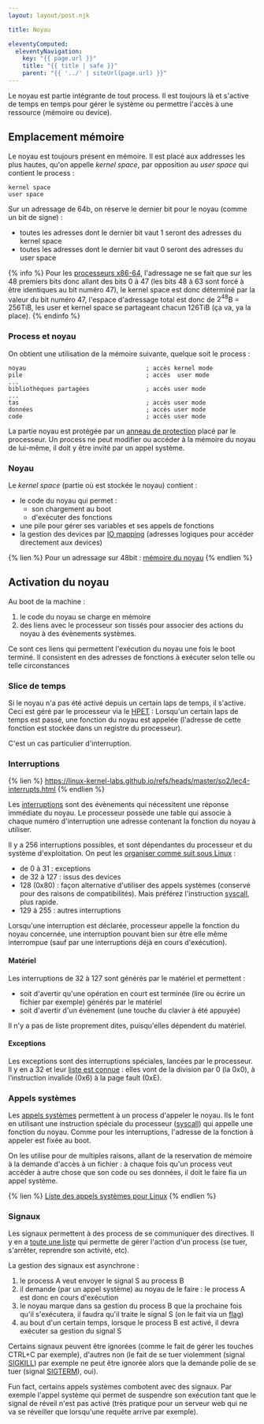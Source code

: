 ```yaml
---
layout: layout/post.njk

title: Noyau

eleventyComputed:
  eleventyNavigation:
    key: "{{ page.url }}"
    title: "{{ title | safe }}"
    parent: "{{ '../' | siteUrl(page.url) }}"
---
```




Le noyau est partie intégrante de tout process. Il est toujours là et s'active de temps en temps pour gérer le système ou permettre l'accès à une ressource (mémoire ou device).

## Emplacement mémoire

Le noyau est toujours présent en mémoire. Il est placé aux addresses les plus hautes, qu'on appelle *kernel space*, par opposition au *user space* qui contient le process :

```
kernel space
user space
```

Sur un adressage de 64b, on réserve le dernier bit pour le noyau (comme un bit de signe) :

- toutes les adresses dont le dernier bit vaut 1 seront des adresses du kernel space
- toutes les adresses dont le dernier bit vaut 0 seront des adresses du user space

{% info %}
Pour les [processeurs x86-64](https://en.wikipedia.org/wiki/X86-64#Virtual_address_space_details), l'adressage ne se fait que sur les 48 premiers bits donc allant des bits 0 à 47 (les bits 48 à 63 sont forcé à être identiques au bit numéro 47), le kernel space est donc déterminé par la valeur du bit numéro 47, l'espace d'adressage total est donc de $2^{48}$B = 256TiB, les user et kernel space se partageant chacun 126TiB (ça va, ya la place).
{% endinfo %}

### Process et noyau

On obtient une utilisation de la mémoire suivante, quelque soit le process :

```
noyau                                  ; accès kernel mode
pile                                   ; accès  user mode
...
bibliothèques partagées                ; accès user mode
...
tas                                    ; accès user mode
données                                ; accès user mode
code                                   ; accès user mode
```

La partie noyau est protégée par un [anneau de protection](https://fr.wikipedia.org/wiki/Anneau_de_protection) placé par le processeur. Un process ne peut modifier ou accéder à la mémoire du noyau de lui-même, il doit y être invité par un appel système.

### Noyau

Le *kernel space* (partie où est stockée le noyau) contient :

- le code du noyau qui permet :
  - son chargement au boot
  - d'exécuter des fonctions
- une pile pour gérer ses variables et ses appels de fonctions
- la gestion des devices par [IO mapping](https://en.wikipedia.org/wiki/Memory-mapped_I/O_and_port-mapped_I/O) (adresses logiques pour accéder directement aux devices)

{% lien %}
Pour un adressage sur 48bit : [mémoire du noyau](https://www.kernel.org/doc/html/next/arch/x86/x86_64/mm.html#complete-virtual-memory-map-with-4-level-page-tables)
{% endlien %}

## Activation du noyau

Au boot de la machine :

1. le code du noyau se charge en mémoire
2. des liens avec le processeur son tissés pour associer des actions du noyau à des évènements systèmes.

Ce sont ces liens qui permettent l'exécution du noyau une fois le boot terminé. Il consistent en des adresses de fonctions à exécuter selon telle ou telle circonstances

### Slice de temps

Si le noyau n'a pas été activé depuis un certain laps de temps, il s'active. Ceci est géré par le processeur via le [HPET](https://fr.wikipedia.org/wiki/High_Precision_Event_Timer) : Lorsqu'un certain laps de temps est passé, une fonction du noyau est appelée (l'adresse de cette fonction est stockée dans un registre du processeur).

C'est un cas particulier d'interruption.

### Interruptions

{% lien %}
<https://linux-kernel-labs.github.io/refs/heads/master/so2/lec4-interrupts.html>
{% endlien %}

Les [interruptions](https://fr.wikipedia.org/wiki/Interruption_(informatique)) sont des évènements  qui nécessitent une réponse immédiate du noyau. Le processeur possède une table qui associe à chaque numéro d'interruption une adresse contenant la fonction du noyau à utiliser.

Il y a 256 interruptions possibles, et sont dépendantes du processeur et du système d'exploitation. On peut les [organiser comme suit sous Linux](https://linux-kernel-labs.github.io/refs/heads/master/lectures/interrupts.html#interrupt-descriptor-table) :

- de 0 à 31 : exceptions
- de 32 à 127 : issus des devices
- 128 (0x80) : façon alternative d'utiliser des appels systèmes (conservé pour des raisons de compatibilités). Mais préférez l'instruction [syscall](https://www.felixcloutier.com/x86/syscall.html), plus rapide.
- 129 à 255 : autres interruptions

Lorsqu'une interruption est déclarée, processeur appelle la fonction du noyau concernée, une interruption pouvant bien sur être elle même interrompue (sauf par une interruptions déjà en cours d'exécution).

#### Matériel

Les interruptions de 32 à 127 sont générés par le matériel et permettent :

- soit d'avertir qu'une opération en court est terminée (lire ou écrire un fichier par exemple)
générés par le matériel
- soit d'avertir d'un évènement (une touche du clavier à été appuyée)

Il n'y a pas de liste proprement dites, puisqu'elles dépendent du matériel.

#### Exceptions

Les exceptions sont des interruptions spéciales, lancées par le processeur. Il y en a 32 et leur [liste est connue](https://wiki.osdev.org/Exceptions) : elles vont de la division par 0 (la 0x0), à l’instruction invalide (0x6) à la page fault (0xE).

### Appels systèmes

Les [appels systèmes](https://fr.wikipedia.org/wiki/Appel_syst%C3%A8me) permettent à un process d'appeler le noyau. Ils le font en utilisant une instruction spéciale du processeur ([syscall](https://www.felixcloutier.com/x86/syscall.html)) qui appelle une fonction du noyau. Comme pour les interruptions, l'adresse de la fonction à appeler est fixée au boot.

On les utilise pour de multiples raisons, allant de la reservation de mémoire à la demande d'accès à un fichier : à chaque fois qu'un process veut accéder à autre chose que son code ou ses données, il doit le faire fia un appel système.

{% lien %}
[Liste des appels systèmes pour Linux](https://x64.syscall.sh/)
{% endlien %}

### Signaux

Les signaux permettent à des process de se communiquer des directives. Il y en a [toute une liste](https://en.wikipedia.org/wiki/Signal_(IPC)#POSIX_signals) qui permette de gérer l'action d'un process (se tuer, s'arrêter, reprendre son activité, etc).

La gestion des signaux est asynchrone : 

1. le process A veut envoyer le signal S au process B
2. il demande (par un appel système) au noyau de le faire : le process A est donc en cours d'exécution
3. le noyau marque dans sa gestion du process B que la prochaine fois qu'il s'exécutera, il faudra qu'il traite le signal S (on le fait via un [flag](https://fr.wikipedia.org/wiki/Drapeau_(informatique)))
4. au bout d'un certain temps, lorsque le process B est activé, il devra exécuter sa gestion du signal S

Certains signaux peuvent être ignorées (comme le fait de gérer les touches CTRL+C par exemple), d'autres non (le fait de se tuer violemment (signal [SIGKILL](https://fr.wikipedia.org/wiki/SIGKILL)) par exemple ne peut être ignorée alors que la demande polie de se tuer (signal [SIGTERM](https://fr.wikipedia.org/wiki/SIGTERM)), oui).

Fun fact, certains appels systèmes combotent avec des signaux. Par exemple l'appel système qui permet de suspendre son exécution tant que le signal de réveil n'est pas activé (très pratique pour un serveur web qui ne va se réveiller que lorsqu'une requête arrive par exemple).
